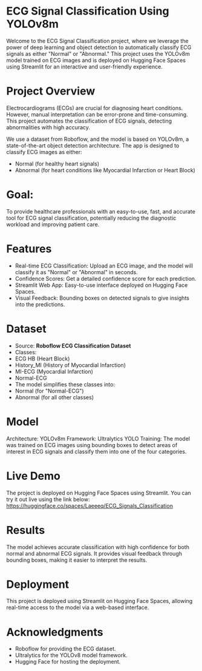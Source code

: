 # ECG Signal Classification Using YOLOv8m

Welcome to the ECG Signal Classification project, where we leverage the power of deep learning and object detection to automatically classify ECG signals as either "Normal" or "Abnormal." This project uses the YOLOv8m model trained on ECG images and is deployed on Hugging Face Spaces using Streamlit for an interactive and user-friendly experience.

# Project Overview

Electrocardiograms (ECGs) are crucial for diagnosing heart conditions. However, manual interpretation can be error-prone and time-consuming. This project automates the classification of ECG signals, detecting abnormalities with high accuracy.

We use a dataset from Roboflow, and the model is based on YOLOv8m, a state-of-the-art object detection architecture. The app is designed to classify ECG images as either:

- Normal (for healthy heart signals)
- Abnormal (for heart conditions like Myocardial Infarction or Heart Block)

# Goal:

To provide healthcare professionals with an easy-to-use, fast, and accurate tool for ECG signal classification, potentially reducing the diagnostic workload and improving patient care.

# Features

- Real-time ECG Classification: Upload an ECG image, and the model will classify it as "Normal" or "Abnormal" in seconds.
- Confidence Scores: Get a detailed confidence score for each prediction.
- Streamlit Web App: Easy-to-use interface deployed on Hugging Face Spaces.
- Visual Feedback: Bounding boxes on detected signals to give insights into the predictions.

# Dataset

-  Source: **Roboflow ECG Classification Dataset**
- Classes:
- ECG HB (Heart Block)
- History_MI (History of Myocardial Infarction)
- MI-ECG (Myocardial Infarction)
- Normal-ECG
- The model simplifies these classes into:
- Normal (for "Normal-ECG")
- Abnormal (for all other classes)

# Model
Architecture: YOLOv8m
Framework: Ultralytics YOLO
Training: The model was trained on ECG images using bounding boxes to detect areas of interest in ECG signals and classify them into one of the four categories.

# Live Demo

The project is deployed on Hugging Face Spaces using Streamlit. You can try it out live using the link below:
https://huggingface.co/spaces/Laeeeq/ECG_Signals_Classification

# Results
The model achieves accurate classification with high confidence for both normal and abnormal ECG signals. It provides visual feedback through bounding boxes, making it easier to interpret the results.

# Deployment

This project is deployed using Streamlit on Hugging Face Spaces, allowing real-time access to the model via a web-based interface.

# Acknowledgments

- Roboflow for providing the ECG dataset.
- Ultralytics for the YOLOv8 model framework.
- Hugging Face for hosting the deployment.

